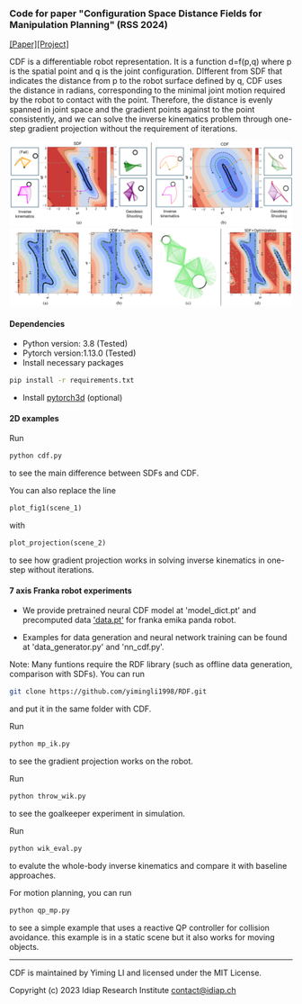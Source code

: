 ### Code for paper "Configuration Space Distance Fields for Manipulation Planning" (RSS 2024)

[[Paper]](https://arxiv.org/abs/2406.01137)[[Project]](https://sites.google.com/view/cdfmp)

CDF is a differentiable robot representation. It is a function d=f(p,q) where p is the spatial point and q is the joint configuration. DIfferent from SDF that indicates the distance from p to the robot surface defined by q, CDF uses the distance in radians, corresponding to the minimal joint motion required by the robot to contact with the point. Therefore, the distance is evenly spanned in joint space and the gradient points against to the point consistently, and we can solve the inverse kinematics problem through one-step gradient projection without the requirement of iterations.

<img src='2Dexamples/fig1.png'/>
<img src='2Dexamples/gp.png'/>

#### Dependencies
- Python version: 3.8 (Tested)
- Pytorch version:1.13.0 (Tested)
- Install necessary packages

```sh
pip install -r requirements.txt
```

- Install [pytorch3d](https://pytorch3d.org/) (optional)

#### 2D examples

Run

```sh
python cdf.py
```
to see the main difference between SDFs and CDF. 

You can also replace the line 
```python
plot_fig1(scene_1)
```
with 
```python
plot_projection(scene_2)
```
to see how gradient projection works in solving inverse kinematics in one-step without iterations.

#### 7 axis Franka robot experiments

- We provide pretrained neural CDF model at 'model_dict.pt' and precomputed data ['data.pt'](https://drive.google.com/file/d/1vMs9M03gMBC8sZLV336S2bfFvYykO2Qz/view?usp=sharing) for franka emika panda robot. 

- Examples for data generation and neural network training can be found at 'data_generator.py' and  'nn_cdf.py'.

Note: Many funtions require the RDF library (such as offline data generation, comparison with SDFs). You can run 
```sh
git clone https://github.com/yimingli1998/RDF.git
```
and put it in the same folder with CDF. 

Run 
```sh
python mp_ik.py
```
to see the gradient projection works on the robot.

Run 
```sh
python throw_wik.py 
```
to see the goalkeeper experiment in simulation.

Run 
```sh
python wik_eval.py 
```
to evalute the whole-body inverse kinematics and compare it with baseline approaches.

For motion planning, you can run 

```sh
python qp_mp.py 
```

to see a simple example that uses a reactive QP controller for collision avoidance. this example is in a static scene but it also works for moving objects.

--------------------------------------------------------

CDF is maintained by Yiming LI and licensed under the MIT License.

Copyright (c) 2023 Idiap Research Institute <contact@idiap.ch>